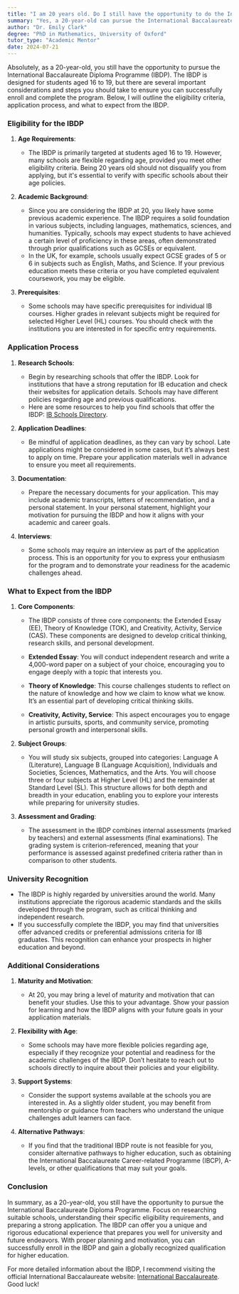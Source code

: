 ```yaml
---
title: "I am 20 years old. Do I still have the opportunity to do the International Baccalaureate for DP?"
summary: "Yes, a 20-year-old can pursue the International Baccalaureate Diploma Programme, with some considerations for eligibility and application."
author: "Dr. Emily Clark"
degree: "PhD in Mathematics, University of Oxford"
tutor_type: "Academic Mentor"
date: 2024-07-21
---
```


Absolutely, as a 20-year-old, you still have the opportunity to pursue the International Baccalaureate Diploma Programme (IBDP). The IBDP is designed for students aged 16 to 19, but there are several important considerations and steps you should take to ensure you can successfully enroll and complete the program. Below, I will outline the eligibility criteria, application process, and what to expect from the IBDP.

### Eligibility for the IBDP

1. **Age Requirements**: 
   - The IBDP is primarily targeted at students aged 16 to 19. However, many schools are flexible regarding age, provided you meet other eligibility criteria. Being 20 years old should not disqualify you from applying, but it's essential to verify with specific schools about their age policies.

2. **Academic Background**:
   - Since you are considering the IBDP at 20, you likely have some previous academic experience. The IBDP requires a solid foundation in various subjects, including languages, mathematics, sciences, and humanities. Typically, schools may expect students to have achieved a certain level of proficiency in these areas, often demonstrated through prior qualifications such as GCSEs or equivalent. 
   - In the UK, for example, schools usually expect GCSE grades of 5 or 6 in subjects such as English, Maths, and Science. If your previous education meets these criteria or you have completed equivalent coursework, you may be eligible.

3. **Prerequisites**:
   - Some schools may have specific prerequisites for individual IB courses. Higher grades in relevant subjects might be required for selected Higher Level (HL) courses. You should check with the institutions you are interested in for specific entry requirements.

### Application Process

1. **Research Schools**:
   - Begin by researching schools that offer the IBDP. Look for institutions that have a strong reputation for IB education and check their websites for application details. Schools may have different policies regarding age and previous qualifications.
   - Here are some resources to help you find schools that offer the IBDP: [IB Schools Directory](https://www.ibo.org/programmes/find-an-ib-school/).

2. **Application Deadlines**:
   - Be mindful of application deadlines, as they can vary by school. Late applications might be considered in some cases, but it’s always best to apply on time. Prepare your application materials well in advance to ensure you meet all requirements.

3. **Documentation**:
   - Prepare the necessary documents for your application. This may include academic transcripts, letters of recommendation, and a personal statement. In your personal statement, highlight your motivation for pursuing the IBDP and how it aligns with your academic and career goals.

4. **Interviews**:
   - Some schools may require an interview as part of the application process. This is an opportunity for you to express your enthusiasm for the program and to demonstrate your readiness for the academic challenges ahead.

### What to Expect from the IBDP

1. **Core Components**:
   - The IBDP consists of three core components: the Extended Essay (EE), Theory of Knowledge (TOK), and Creativity, Activity, Service (CAS). These components are designed to develop critical thinking, research skills, and personal development.

   - **Extended Essay**: You will conduct independent research and write a 4,000-word paper on a subject of your choice, encouraging you to engage deeply with a topic that interests you.
   
   - **Theory of Knowledge**: This course challenges students to reflect on the nature of knowledge and how we claim to know what we know. It’s an essential part of developing critical thinking skills.
   
   - **Creativity, Activity, Service**: This aspect encourages you to engage in artistic pursuits, sports, and community service, promoting personal growth and interpersonal skills.

2. **Subject Groups**:
   - You will study six subjects, grouped into categories: Language A (Literature), Language B (Language Acquisition), Individuals and Societies, Sciences, Mathematics, and the Arts. You will choose three or four subjects at Higher Level (HL) and the remainder at Standard Level (SL). This structure allows for both depth and breadth in your education, enabling you to explore your interests while preparing for university studies.

3. **Assessment and Grading**:
   - The assessment in the IBDP combines internal assessments (marked by teachers) and external assessments (final examinations). The grading system is criterion-referenced, meaning that your performance is assessed against predefined criteria rather than in comparison to other students.

### University Recognition

- The IBDP is highly regarded by universities around the world. Many institutions appreciate the rigorous academic standards and the skills developed through the program, such as critical thinking and independent research. 
- If you successfully complete the IBDP, you may find that universities offer advanced credits or preferential admissions criteria for IB graduates. This recognition can enhance your prospects in higher education and beyond.

### Additional Considerations

1. **Maturity and Motivation**: 
   - At 20, you may bring a level of maturity and motivation that can benefit your studies. Use this to your advantage. Show your passion for learning and how the IBDP aligns with your future goals in your application materials.

2. **Flexibility with Age**:
   - Some schools may have more flexible policies regarding age, especially if they recognize your potential and readiness for the academic challenges of the IBDP. Don’t hesitate to reach out to schools directly to inquire about their policies and your eligibility.

3. **Support Systems**:
   - Consider the support systems available at the schools you are interested in. As a slightly older student, you may benefit from mentorship or guidance from teachers who understand the unique challenges adult learners can face.

4. **Alternative Pathways**:
   - If you find that the traditional IBDP route is not feasible for you, consider alternative pathways to higher education, such as obtaining the International Baccalaureate Career-related Programme (IBCP), A-levels, or other qualifications that may suit your goals.

### Conclusion

In summary, as a 20-year-old, you still have the opportunity to pursue the International Baccalaureate Diploma Programme. Focus on researching suitable schools, understanding their specific eligibility requirements, and preparing a strong application. The IBDP can offer you a unique and rigorous educational experience that prepares you well for university and future endeavors. With proper planning and motivation, you can successfully enroll in the IBDP and gain a globally recognized qualification for higher education.

For more detailed information about the IBDP, I recommend visiting the official International Baccalaureate website: [International Baccalaureate](https://www.ibo.org/). Good luck!
    